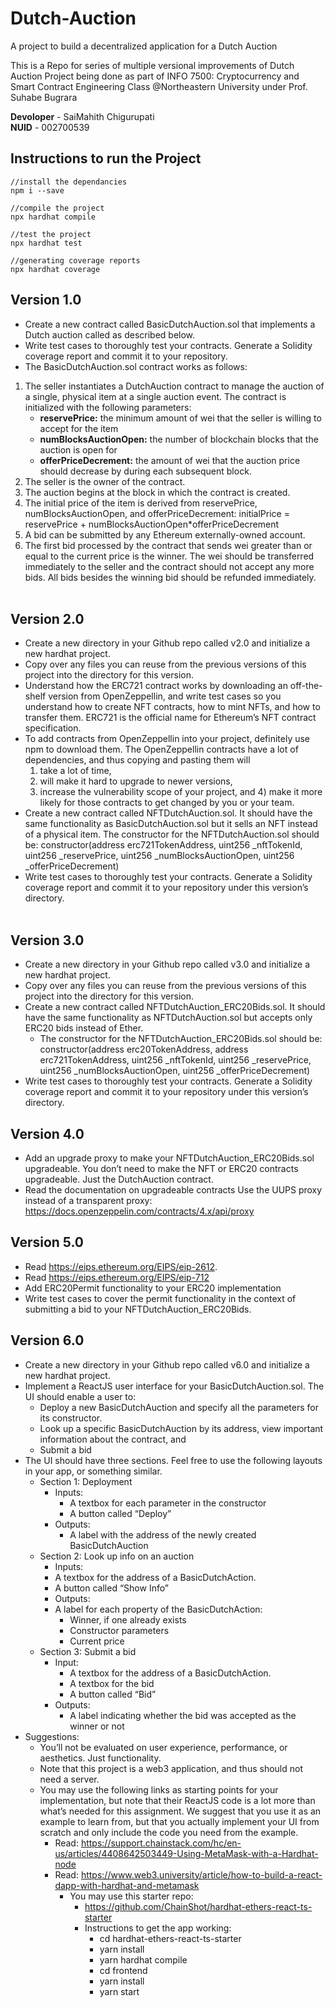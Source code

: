 # Dutch-Auction

A project to build a decentralized application for a Dutch Auction

This is a Repo for series of multiple versional improvements of Dutch Auction Project being done as part of INFO 7500: Cryptocurrency and Smart Contract Engineering Class @Northeastern University under Prof. Suhabe Bugrara

<Strong>Devoloper</Strong> - SaiMahith Chigurupati <br>
<Strong>NUID</Strong> - 002700539

## Instructions to run the Project

````
//install the dependancies
npm i --save

//compile the project
npx hardhat compile

//test the project
npx hardhat test

//generating coverage reports
npx hardhat coverage

````

## Version 1.0

- Create a new contract called BasicDutchAuction.sol that implements a Dutch auction called as described below.
- Write test cases to thoroughly test your contracts. Generate a Solidity coverage report and commit it to your repository.
- The BasicDutchAuction.sol contract works as follows:

1. The seller instantiates a DutchAuction contract to manage the auction of a single, physical item at a single auction event. The contract is initialized with the following parameters:
     - <Strong>reservePrice:</Strong> the minimum amount of wei that the seller is willing to accept for the item
     - <Strong>numBlocksAuctionOpen:</Strong> the number of blockchain blocks that the auction is open for
     - <Strong>offerPriceDecrement:</Strong> the amount of wei that the auction price should decrease by during each subsequent block. 
2. The seller is the owner of the contract.
3. The auction begins at the block in which the contract is created.
4. The initial price of the item is derived from reservePrice, numBlocksAuctionOpen, and  offerPriceDecrement: initialPrice = reservePrice + numBlocksAuctionOpen*offerPriceDecrement
5. A bid can be submitted by any Ethereum externally-owned account.
6. The first bid processed by the contract that sends wei greater than or equal to the current price is the  winner. The wei should be transferred immediately to the seller and the contract should not accept  any more bids. All bids besides the winning bid should be refunded immediately.
<br> <br>

## Version 2.0

- Create a new directory in your Github repo called v2.0 and initialize a new hardhat project.
- Copy over any files you can reuse from the previous versions of this project into the directory for this version.
- Understand how the ERC721 contract works by downloading an off-the-shelf version from OpenZeppellin, and write test cases so you understand how to create NFT contracts, how to mint NFTs, and how to transfer them. ERC721 is the official name for Ethereum’s NFT contract specification.
- To add contracts from OpenZeppellin into your project, definitely use npm to download them. The OpenZeppellin contracts have a lot of dependencies, and thus copying and pasting them will 
     1. take a lot of time, 
     2. will make it hard to upgrade to newer versions, 
     3. increase the vulnerability scope of your project, and 4) make it more likely for those contracts to get changed by you or your team.
- Create a new contract called NFTDutchAuction.sol. It should have the same functionality as BasicDutchAuction.sol but it sells an NFT instead of a physical item. The constructor for the NFTDutchAuction.sol should be: constructor(address erc721TokenAddress, uint256 _nftTokenId, uint256 _reservePrice, uint256 _numBlocksAuctionOpen, uint256 _offerPriceDecrement)
- Write test cases to thoroughly test your contracts. Generate a Solidity coverage report and commit it to your repository under this version’s directory.
<br> <br>

## Version 3.0

- Create a new directory in your Github repo called v3.0 and initialize a new hardhat project.
- Copy over any files you can reuse from the previous versions of this project into the directory for this version.
- Create a new contract called NFTDutchAuction_ERC20Bids.sol. It should have the same functionality as NFTDutchAuction.sol but accepts only ERC20 bids instead of Ether. 
  - The constructor for the NFTDutchAuction_ERC20Bids.sol should be: constructor(address erc20TokenAddress, address erc721TokenAddress, uint256 _nftTokenId, uint256 _reservePrice, uint256 _numBlocksAuctionOpen, uint256 _offerPriceDecrement)
- Write test cases to thoroughly test your contracts. Generate a Solidity coverage report and commit it to your repository under this version’s directory.

## Version 4.0

- Add an upgrade proxy to make your NFTDutchAuction_ERC20Bids.sol upgradeable. You don’t need to make the NFT or ERC20 contracts upgradeable. Just the DutchAuction contract.
- Read the documentation on upgradeable contracts Use the UUPS proxy instead of a transparent proxy: https://docs.openzeppelin.com/contracts/4.x/api/proxy


## Version 5.0

- Read https://eips.ethereum.org/EIPS/eip-2612.
- Read https://eips.ethereum.org/EIPS/eip-712
- Add ERC20Permit functionality to your ERC20 implementation
- Write test cases to cover the permit functionality in the context of submitting a bid to your NFTDutchAuction_ERC20Bids.


## Version 6.0
- Create a new directory in your Github repo called v6.0 and initialize a new hardhat project.
- Implement a ReactJS user interface for your BasicDutchAuction.sol. The UI should enable a user to:
   - Deploy a new BasicDutchAuction and specify all the parameters for its constructor.
   - Look up a specific BasicDutchAuction by its address, view important information about the contract, and
   - Submit a bid
- The UI should have three sections. Feel free to use the following layouts in your app, or something similar.
   - Section 1: Deployment
     - Inputs:
       - A textbox for each parameter in the constructor
       - A button called “Deploy”
     - Outputs:
       - A label with the address of the newly created BasicDutchAuction
   - Section 2: Look up info on an auction
     - Inputs:
      - A textbox for the address of a BasicDutchAction.
      - A button called “Show Info”
     - Outputs:
      - A label for each property of the BasicDutchAction:
        - Winner, if one already exists
        - Constructor parameters
        - Current price
   - Section 3: Submit a bid
     - Input:
       - A textbox for the address of a BasicDutchAction.
       - A textbox for the bid
       - A button called “Bid”
     - Outputs:
       - A label indicating whether the bid was accepted as the winner or not
- Suggestions:
   - You’ll not be evaluated on user experience, performance, or aesthetics. Just functionality.
   - Note that this project is a web3 application, and thus should not need a server.
   - You may use the following links as starting points for your implementation, but note that their ReactJS code is a lot more than what’s needed for this assignment. We suggest that you use it as an example to learn from, but that you actually implement your UI from scratch and only include the code you need from the example.
     - Read: https://support.chainstack.com/hc/en-us/articles/4408642503449-Using-MetaMask-with-a-Hardhat-node
     - Read: https://www.web3.university/article/how-to-build-a-react-dapp-with-hardhat-and-metamask
       - You may use this starter repo: 
         - https://github.com/ChainShot/hardhat-ethers-react-ts-starter
         - Instructions to get the app working:
           - cd hardhat-ethers-react-ts-starter
           - yarn install
           - yarn hardhat compile
           - cd frontend
           - yarn install
           - yarn start
